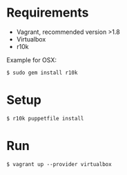
# Requirements

* Vagrant, recommended version >1.8
* Virtualbox
* r10k

Example for OSX:

    $ sudo gem install r10k

# Setup

    $ r10k puppetfile install

# Run

    $ vagrant up --provider virtualbox
